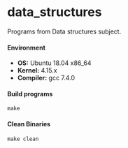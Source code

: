 # data_structures
Programs from Data structures subject.

#### Environment 
* **OS:** Ubuntu 18.04 x86_64 
* **Kernel:** 4.15.x
* **Compiler:** gcc 7.4.0

#### Build programs
`make`

#### Clean Binaries
`make clean`
